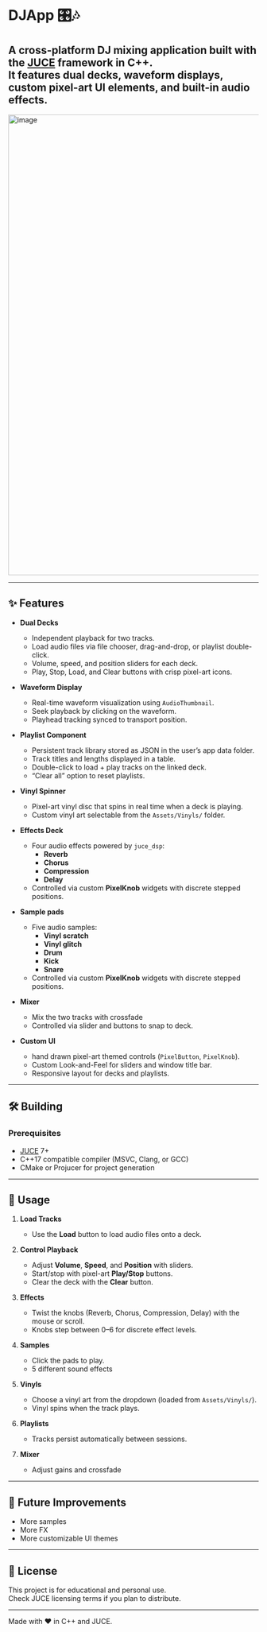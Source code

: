 # DJApp 🎛️🎶

A cross-platform **DJ mixing application** built with the [JUCE](https://juce.com/) framework in C++.  
It features dual decks, waveform displays, custom pixel-art UI elements, and built-in audio effects.
---

<img width="1598" height="927" alt="image" src="https://github.com/user-attachments/assets/d044dd3b-7a26-4ef9-9ec9-0224b0713a1c" />


---

## ✨ Features

- **Dual Decks**
  - Independent playback for two tracks.
  - Load audio files via file chooser, drag-and-drop, or playlist double-click.
  - Volume, speed, and position sliders for each deck.
  - Play, Stop, Load, and Clear buttons with crisp pixel-art icons.

- **Waveform Display**
  - Real-time waveform visualization using `AudioThumbnail`.
  - Seek playback by clicking on the waveform.
  - Playhead tracking synced to transport position.

- **Playlist Component**
  - Persistent track library stored as JSON in the user’s app data folder.
  - Track titles and lengths displayed in a table.
  - Double-click to load + play tracks on the linked deck.
  - “Clear all” option to reset playlists.

- **Vinyl Spinner**
  - Pixel-art vinyl disc that spins in real time when a deck is playing.
  - Custom vinyl art selectable from the `Assets/Vinyls/` folder.

- **Effects Deck**
  - Four audio effects powered by `juce_dsp`:
    - **Reverb**
    - **Chorus**
    - **Compression**
    - **Delay**
  - Controlled via custom **PixelKnob** widgets with discrete stepped positions.

- **Sample pads**
  - Five audio samples:
    - **Vinyl scratch**
    - **Vinyl glitch**
    - **Drum**
    - **Kick**
    - **Snare**
  - Controlled via custom **PixelKnob** widgets with discrete stepped positions.

- **Mixer**
  - Mix the two tracks with crossfade
  - Controlled via slider and buttons to snap to deck.

- **Custom UI**
  - hand drawn pixel-art themed controls (`PixelButton`, `PixelKnob`).
  - Custom Look-and-Feel for sliders and window title bar.
  - Responsive layout for decks and playlists.

---


## 🛠️ Building

### Prerequisites
- [JUCE](https://juce.com/) 7+
- C++17 compatible compiler (MSVC, Clang, or GCC)
- CMake or Projucer for project generation


---

## 🎹 Usage

1. **Load Tracks**
   - Use the **Load** button to load audio files onto a deck.

2. **Control Playback**
   - Adjust **Volume**, **Speed**, and **Position** with sliders.
   - Start/stop with pixel-art **Play/Stop** buttons.
   - Clear the deck with the **Clear** button.

3. **Effects**
   - Twist the knobs (Reverb, Chorus, Compression, Delay) with the mouse or scroll.
   - Knobs step between 0–6 for discrete effect levels.

4. **Samples**
   - Click the pads to play.
   - 5 different sound effects

5. **Vinyls**
   - Choose a vinyl art from the dropdown (loaded from `Assets/Vinyls/`).
   - Vinyl spins when the track plays.

6. **Playlists**
   - Tracks persist automatically between sessions.

7. **Mixer**
   - Adjust gains and crossfade

---

## 🚀 Future Improvements
- More samples
- More FX
- More customizable UI themes

---

## 📜 License
This project is for educational and personal use.  
Check JUCE licensing terms if you plan to distribute.

---

Made with ❤️ in C++ and JUCE.
